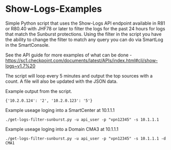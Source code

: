 # Show-Logs-Examples

Simple Python script that uses the Show-Logs API endpoint available in R81 or R80.40 with JHF78 or later 
to filter the logs for the past 24 hours for logs that match the Sunburst protections.  Using the filter in the script
you have the ability to change the filter to match any query you can do via SmartLog in the SmartConsole.

See the API guide for more examples of what can be done - https://sc1.checkpoint.com/documents/latest/APIs/index.html#cli/show-logs~v1.7%20

The script will loop every 5 minutes and output the top sources with a count.  A file will also be updated with the JSON data.

Example output from the script.
```
{'10.2.0.124': '2', '10.2.0.123': '5'}
```

Example useage loging into a SmartCenter at 10.1.1.1
```
./get-logs-filter-sunburst.py -u api_user -p "vpn12345" -s 10.1.1.1
```

Example useage loging into a Domain CMA3 at 10.1.1.1
```
./get-logs-filter-sunburst.py -u api_user -p "vpn12345" -s 10.1.1.1 -d CMA1
```
